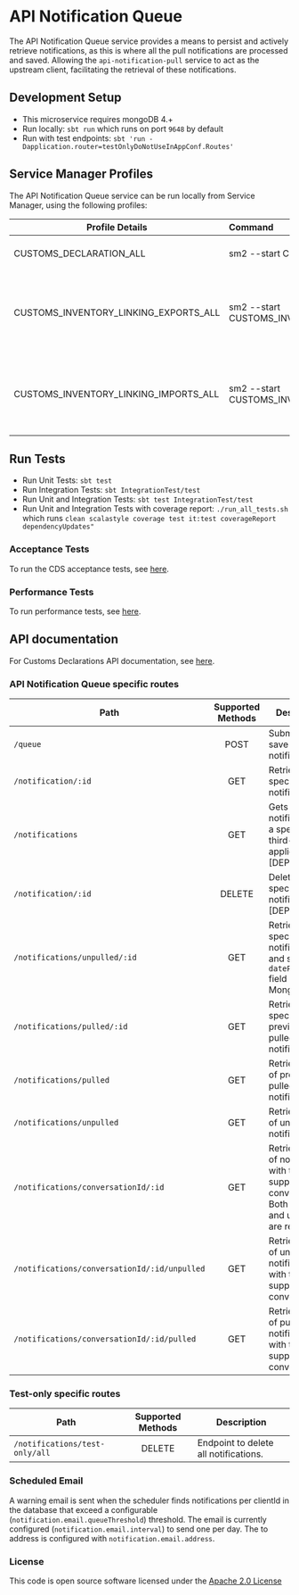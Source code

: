 # API Notification Queue

The API Notification Queue service provides a means to persist and actively retrieve notifications, as this is where all the pull notifications are processed and saved. Allowing the `api-notification-pull` service to act as the upstream client, facilitating the retrieval of these notifications.


## Development Setup
- This microservice requires mongoDB 4.+
- Run locally: `sbt run` which runs on port `9648` by default
- Run with test endpoints: `sbt 'run -Dapplication.router=testOnlyDoNotUseInAppConf.Routes'`

##  Service Manager Profiles
The API Notification Queue service can be run locally from Service Manager, using the following profiles:

| Profile Details                       | Command                                                           | Description                                                    |
|---------------------------------------|:------------------------------------------------------------------|----------------------------------------------------------------|
| CUSTOMS_DECLARATION_ALL               | sm2 --start CUSTOMS_DECLARATION_ALL                               | To run all CDS applications.                                   |
| CUSTOMS_INVENTORY_LINKING_EXPORTS_ALL | sm2 --start CUSTOMS_INVENTORY_LINKING_EXPORTS_ALL                 | To run all CDS Inventory Linking Exports related applications. |
| CUSTOMS_INVENTORY_LINKING_IMPORTS_ALL | sm2 --start CUSTOMS_INVENTORY_LINKING_IMPORTS_ALL                 | To run all CDS Inventory Linking Imports related applications. |

## Run Tests
- Run Unit Tests: `sbt test`
- Run Integration Tests: `sbt IntegrationTest/test`
- Run Unit and Integration Tests: `sbt test IntegrationTest/test`
- Run Unit and Integration Tests with coverage report: `./run_all_tests.sh`<br/> which runs `clean scalastyle coverage test it:test coverageReport dependencyUpdates"`

### Acceptance Tests
To run the CDS acceptance tests, see [here](https://github.com/hmrc/customs-automation-test).

### Performance Tests
To run performance tests, see [here](https://github.com/HMRC/api-notification-pull-performance-test).


## API documentation
For Customs Declarations API documentation, see [here](https://developer.service.hmrc.gov.uk/api-documentation/docs/api/service/customs-declarations).

### API Notification Queue specific routes
| Path                                         | Supported Methods | Description                                                                                                |
|----------------------------------------------|:-----------------:|------------------------------------------------------------------------------------------------------------|
| `/queue`                                     |       POST        | Submit and save a notification.                                                                            |
| `/notification/:id`                          |        GET        | Retrieves a specific notification.                                                                         |
| `/notifications`                             |        GET        | Gets all notifications of a specific third-party application. [DEPRECATED]                                 |
| `/notification/:id`                          |      DELETE       | Deletes a specific notification. [DEPRECATED]                                                              |
| `/notifications/unpulled/:id`                |        GET        | Retrieves a specific notification and sets `datePulled` field in MongoDB.                                  |
| `/notifications/pulled/:id`                  |        GET        | Retrieves a specific, previously pulled notification.                                                      |
| `/notifications/pulled`                      |        GET        | Retrieves a list of previously pulled notifications.                                                       |
| `/notifications/unpulled`                    |        GET        | Retrieves a list of unpulled notifications.                                                                |
| `/notifications/conversationId/:id`          |        GET        | Retrieves a list of notifications with the supplied conversationId. Both pulled and unpulled are returned. |
| `/notifications/conversationId/:id/unpulled` |        GET        | Retrieves a list of unpulled notifications with the supplied conversationId.                               |
| `/notifications/conversationId/:id/pulled`   |        GET        | Retrieves a list of pulled notifications with the supplied conversationId.                                 |


### Test-only specific routes
| Path                           | Supported Methods | Description                           |
|--------------------------------|:-----------------:|---------------------------------------|
| `/notifications/test-only/all` |      DELETE       | Endpoint to delete all notifications. |


### Scheduled Email
A warning email is sent when the scheduler finds notifications per clientId in the database that exceed a configurable (`notification.email.queueThreshold`) threshold.
The email is currently configured (`notification.email.interval`) to send one per day. The to address is configured with `notification.email.address`.


### License

This code is open source software licensed under the [Apache 2.0 License]("http://www.apache.org/licenses/LICENSE-2.0.html")
